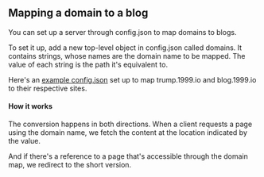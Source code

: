 ## Mapping a domain to a blog

You can set up a server through config.json to map domains to blogs.

To set it up, add a new top-level object in config.json called domains. It contains strings, whose names are the domain name to be mapped. The value of each string is the path it's equivalent to.

Here's an <a href="https://gist.github.com/scripting/c6ea81a23ae1291d15be9e968bb178ae">example config.json</a> set up to map trump.1999.io and blog.1999.io to their respective sites. 

#### How it works

The conversion happens in both directions. When a client requests a page using the domain name, we fetch the content at the location indicated by the value. 

And if there's a reference to a page that's accessible through the domain map, we redirect to the short version. 

